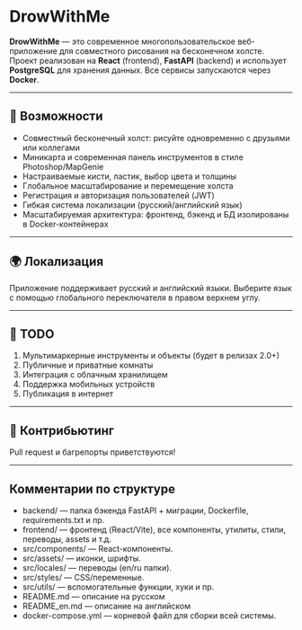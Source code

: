 # DrowWithMe

**DrowWithMe** — это современное многопользовательское веб-приложение для совместного рисования на бесконечном холсте.  
Проект реализован на **React** (frontend), **FastAPI** (backend) и использует **PostgreSQL** для хранения данных. Все сервисы запускаются через **Docker**.

---

## 🚀 Возможности

- Совместный бесконечный холст: рисуйте одновременно с друзьями или коллегами
- Миникарта и современная панель инструментов в стиле Photoshop/MapGenie
- Настраиваемые кисти, ластик, выбор цвета и толщины
- Глобальное масштабирование и перемещение холста
- Регистрация и авторизация пользователей (JWT)
- Гибкая система локализации (русский/английский язык)
- Масштабируемая архитектура: фронтенд, бэкенд и БД изолированы в Docker-контейнерах

---

## 🌍 Локализация
Приложение поддерживает русский и английский языки.
Выберите язык с помощью глобального переключателя в правом верхнем углу.

---

## 📝 TODO
1) Мультимаркерные инструменты и объекты (будет в релизах 2.0+)
2) Публичные и приватные комнаты
3) Интеграция с облачным хранилищем
4) Поддержка мобильных устройств
5) Публикация в интернет

---

## 🤝 Контрибьютинг
Pull request и багрепорты приветствуются!

---

## Комментарии по структуре
- backend/ — папка бэкенда FastAPI + миграции, Dockerfile, requirements.txt и пр.
- frontend/ — фронтенд (React/Vite), все компоненты, утилиты, стили, переводы, assets и т.д.
- src/components/ — React-компоненты.
- src/assets/ — иконки, шрифты.
- src/locales/ — переводы (en/ru папки).
- src/styles/ — CSS/переменные.
- src/utils/ — вспомогательные функции, хуки и пр.
- README.md — описание на русском
- README_en.md — описание на английском
- docker-compose.yml — корневой файл для сборки всей системы.
